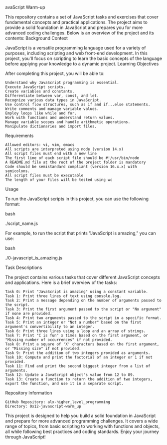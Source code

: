 avaScript Warm-up

This repository contains a set of JavaScript tasks and exercises that cover fundamental concepts and practical applications. The project aims to provide a solid foundation in JavaScript and prepares you for more advanced coding challenges. Below is an overview of the project and its contents:
Background Context

JavaScript is a versatile programming language used for a variety of purposes, including scripting and web front-end development. In this project, you'll focus on scripting to learn the basic concepts of the language before applying your knowledge to a dynamic project.
Learning Objectives

After completing this project, you will be able to:

    Understand why JavaScript programming is essential.
    Execute JavaScript scripts.
    Create variables and constants.
    Differentiate between var, const, and let.
    Recognize various data types in JavaScript.
    Use control flow structures, such as if and if...else statements.
    Write comments and manage variable values.
    Employ loops like while and for.
    Work with functions and understand return values.
    Manage variable scopes and handle arithmetic operations.
    Manipulate dictionaries and import files.

Requirements

    Allowed editors: vi, vim, emacs
    All scripts are interpreted using node (version 14.x)
    All script files must end with a new line
    The first line of each script file should be #!/usr/bin/node
    A README.md file at the root of the project folder is mandatory
    Code should be semistandard compliant (version 16.x.x) with semicolons.
    All script files must be executable
    The length of your files will be tested using wc

Usage

To run the JavaScript scripts in this project, you can use the following format:

bash

./script_name.js

For example, to run the script that prints "JavaScript is amazing," you can use:

bash

./0-javascript_is_amazing.js

Task Descriptions

The project contains various tasks that cover different JavaScript concepts and applications. Here is a brief overview of the tasks:

    Task 0: Print "JavaScript is amazing" using a constant variable.
    Task 1: Print three lines of text using console.log.
    Task 2: Print a message depending on the number of arguments passed to the script.
    Task 3: Print the first argument passed to the script or "No argument" if none are provided.
    Task 4: Print two arguments passed to the script in a specific format.
    Task 5: Print an integer or "Not a number" based on the first argument's convertibility to an integer.
    Task 6: Print three lines using a loop and an array of strings.
    Task 7: Print "C is fun" x times based on the first argument, or "Missing number of occurrences" if not provided.
    Task 8: Print a square of 'X' characters based on the first argument, or "Missing size" if not provided.
    Task 9: Print the addition of two integers provided as arguments.
    Task 10: Compute and print the factorial of an integer or 1 if not provided.
    Task 11: Find and print the second biggest integer from a list of arguments.
    Task 12: Update a JavaScript object's value from 12 to 89.
    Task 13: Create a function to return the addition of two integers, export the function, and use it in a separate script.

Repository Information

    GitHub Repository: alx-higher_level_programming
    Directory: 0x12-javascript-warm_up

This project is designed to help you build a solid foundation in JavaScript and prepare for more advanced programming challenges. It covers a wide range of topics, from basic scripting to working with functions and objects, all while following best practices and coding standards. Enjoy your journey through JavaScript!

